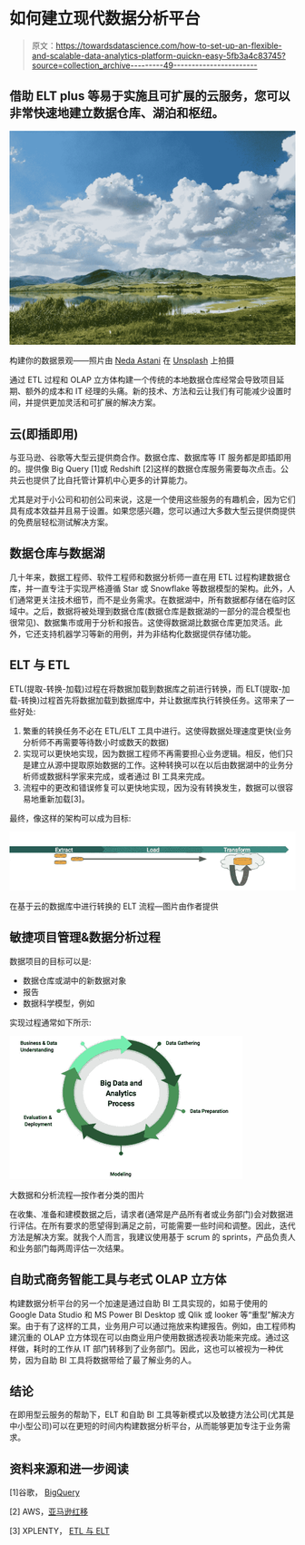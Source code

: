 # 如何建立现代数据分析平台

> 原文：<https://towardsdatascience.com/how-to-set-up-an-flexible-and-scalable-data-analytics-platform-quickn-easy-5fb3a4c83745?source=collection_archive---------49----------------------->

## 借助 ELT plus 等易于实施且可扩展的云服务，您可以非常快速地建立数据仓库、湖泊和枢纽。

![](img/281225617e7cb44265a1cc179a91f1f2.png)

构建你的数据景观——照片由 [Neda Astani](https://unsplash.com/@nedaastani?utm_source=unsplash&utm_medium=referral&utm_content=creditCopyText) 在 [Unsplash](https://unsplash.com/s/photos/cloud?utm_source=unsplash&utm_medium=referral&utm_content=creditCopyText) 上拍摄

通过 ETL 过程和 OLAP 立方体构建一个传统的本地数据仓库经常会导致项目延期、额外的成本和 IT 经理的头痛。新的技术、方法和云让我们有可能减少设置时间，并提供更加灵活和可扩展的解决方案。

## **云(即插即用)**

与亚马逊、谷歌等大型云提供商合作。数据仓库、数据库等 IT 服务都是即插即用的。提供像 Big Query [1]或 Redshift [2]这样的数据仓库服务需要每次点击。公共云也提供了比自托管计算机中心更多的计算能力。

尤其是对于小公司和初创公司来说，这是一个使用这些服务的有趣机会，因为它们具有成本效益并且易于设置。如果您感兴趣，您可以通过大多数大型云提供商提供的免费层轻松测试解决方案。

## **数据仓库与数据湖**

几十年来，数据工程师、软件工程师和数据分析师一直在用 ETL 过程构建数据仓库，并一直专注于实现严格遵循 Star 或 Snowflake 等数据模型的架构。此外，人们通常更关注技术细节，而不是业务需求。在数据湖中，所有数据都存储在临时区域中。之后，数据将被处理到数据仓库(数据仓库是数据湖的一部分的混合模型也很常见)、数据集市或用于分析和报告。这使得数据湖比数据仓库更加灵活。此外，它还支持机器学习等新的用例，并为非结构化数据提供存储功能。

## ELT 与 ETL

ETL(提取-转换-加载)过程在将数据加载到数据库之前进行转换，而 ELT(提取-加载-转换)过程首先将数据加载到数据库中，并让数据库执行转换任务。这带来了一些好处:

1.  繁重的转换任务不必在 ETL/ELT 工具中进行。这使得数据处理速度更快(业务分析师不再需要等待数小时或数天的数据)
2.  实现可以更快地实现，因为数据工程师不再需要担心业务逻辑。相反，他们只是建立从源中提取原始数据的工作。这种转换可以在以后由数据湖中的业务分析师或数据科学家来完成，或者通过 BI 工具来完成。
3.  流程中的更改和错误修复可以更快地实现，因为没有转换发生，数据可以很容易地重新加载[3]。

最终，像这样的架构可以成为目标:

![](img/f44ff91b5e99733587a3bbb05432050d.png)

在基于云的数据库中进行转换的 ELT 流程—图片由作者提供

## **敏捷项目管理&数据分析过程**

数据项目的目标可以是:

*   数据仓库或湖中的新数据对象
*   报告
*   数据科学模型，例如

实现过程通常如下所示:

![](img/1194e482c738361d6c98d96a990d6af0.png)

大数据和分析流程—按作者分类的图片

在收集、准备和建模数据之后，请求者(通常是产品所有者或业务部门)会对数据进行评估。在所有要求的愿望得到满足之前，可能需要一些时间和调整。因此，迭代方法是解决方案。就我个人而言，我建议使用基于 scrum 的 sprints，产品负责人和业务部门每两周评估一次结果。

## 自助式商务智能工具与老式 OLAP 立方体

构建数据分析平台的另一个加速是通过自助 BI 工具实现的，如易于使用的 Google Data Studio 和 MS Power BI Desktop 或 Qlik 或 looker 等“重型”解决方案。由于有了这样的工具，业务用户可以通过拖放来构建报告。例如，由工程师构建沉重的 OLAP 立方体现在可以由商业用户使用数据透视表功能来完成。通过这样做，耗时的工作从 IT 部门转移到了业务部门。因此，这也可以被视为一种优势，因为自助 BI 工具将数据带给了最了解业务的人。

## **结论**

在即用型云服务的帮助下，ELT 和自助 BI 工具等新模式以及敏捷方法公司(尤其是中小型公司)可以在更短的时间内构建数据分析平台，从而能够更加专注于业务需求。

## 资料来源和进一步阅读

[1]谷歌， [BigQuery](https://cloud.google.com/bigquery)

[2] AWS，[亚马逊红移](https://aws.amazon.com/de/redshift/?whats-new-cards.sort-by=item.additionalFields.postDateTime&whats-new-cards.sort-order=desc)

[3] XPLENTY， [ETL 与 ELT](https://www.xplenty.com/blog/etl-vs-elt/)